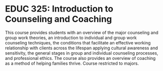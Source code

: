 # EDUC 325: Introduction to Counseling and Coaching

This course provides students with an overview of the major counseling and group work theories, an introduction to individual and group work counseling techniques, the conditions that facilitate an effective working relationship with clients across the lifespan applying cultural awareness and sensitivity, the general stages in group and individual counseling processes, and professional ethics. The course also provides an overview of coaching as a method of helping families thrive. Course restricted to majors.
